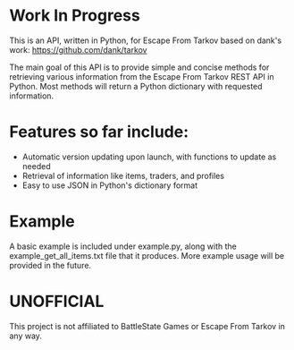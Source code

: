 # Work In Progress
This is an API, written in Python, for Escape From Tarkov based on dank's work: https://github.com/dank/tarkov

The main goal of this API is to provide simple and concise methods for retrieving various information from the Escape From Tarkov REST API in Python. Most methods will return a Python dictionary with requested information.

# Features so far include:
* Automatic version updating upon launch, with functions to update as needed
* Retrieval of information like items, traders, and profiles
* Easy to use JSON in Python's dictionary format

# Example
A basic example is included under example.py, along with the example_get_all_items.txt file that it produces. More example usage will be provided in the future.

# UNOFFICIAL
This project is not affiliated to BattleState Games or Escape From Tarkov in any way.